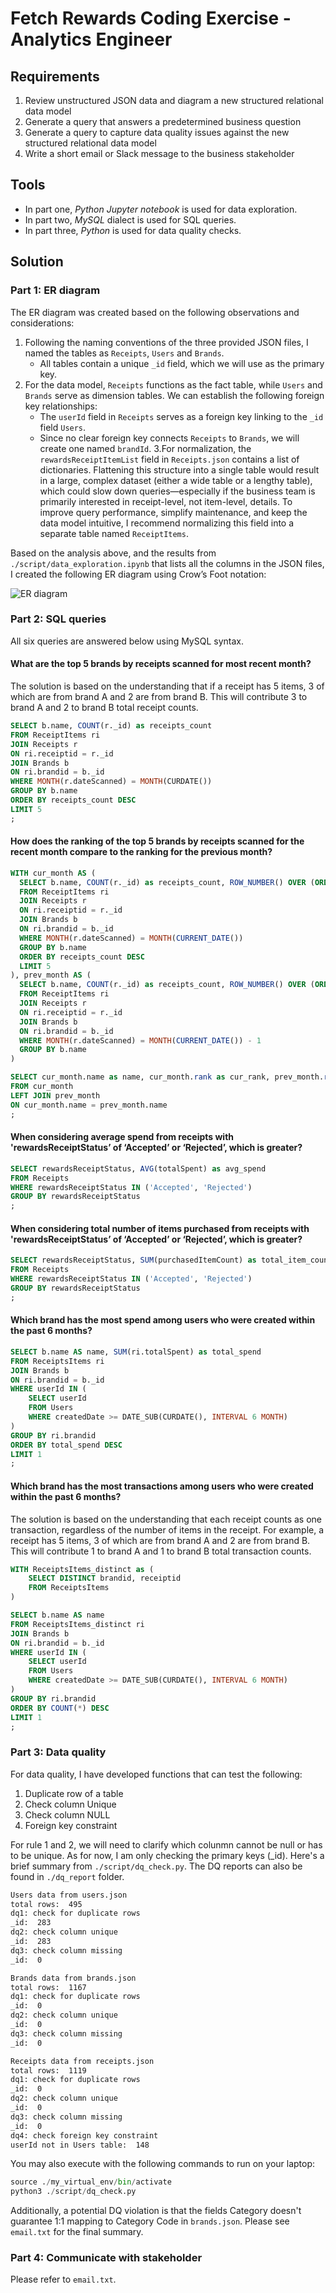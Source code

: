 # Fetch Rewards Coding Exercise - Analytics Engineer

## Requirements
1. Review unstructured JSON data and diagram a new structured relational data model
2. Generate a query that answers a predetermined business question
3. Generate a query to capture data quality issues against the new structured relational data model
4. Write a short email or Slack message to the business stakeholder

## Tools
* In part one, *Python Jupyter notebook* is used for data exploration.
* In part two, *MySQL* dialect is used for SQL queries.
* In part three, *Python* is used for data quality checks.

## Solution
### Part 1: ER diagram
The ER diagram was created based on the following observations and considerations:
1. Following the naming conventions of the three provided JSON files, I named the tables as `Receipts`, `Users` and `Brands`.
    * All tables contain a unique  `_id` field, which we will use as the primary key.
2. For the data model, `Receipts` functions as the fact table, while `Users` and `Brands` serve as dimension tables. We can establish the following foreign key relationships:
    * The `userId` field in `Receipts` serves as a foreign key linking to the `_id` field `Users`.
    * Since no clear foreign key connects `Receipts` to `Brands`, we will create one named `brandId`.
3.For normalization, the `rewardsReceiptItemList` field in `Receipts.json` contains a list of dictionaries. Flattening this structure into a single table would result in a large, complex dataset (either a wide table or a lengthy table), which could slow down queries—especially if the business team is primarily interested in receipt-level, not item-level, details. To improve query performance, simplify maintenance, and keep the data model intuitive, I recommend normalizing this field into a separate table named `ReceiptItems`.

Based on the analysis above, and the results from `./script/data_exploration.ipynb` that lists all the columns in the JSON files, I created the following ER diagram using Crow’s Foot notation:

![ER diagram](src/fetch.drawio-4.png)

### Part 2: SQL queries
All six queries are answered below using MySQL syntax.
#### What are the top 5 brands by receipts scanned for most recent month?

The solution is based on the understanding that if a receipt has 5 items, 3 of which are from brand A and 2 are from brand B. This will contribute 3 to brand A and 2 to brand B total receipt counts.

```sql
SELECT b.name, COUNT(r._id) as receipts_count
FROM ReceiptItems ri
JOIN Receipts r
ON ri.receiptid = r._id
JOIN Brands b
ON ri.brandid = b._id
WHERE MONTH(r.dateScanned) = MONTH(CURDATE())
GROUP BY b.name
ORDER BY receipts_count DESC
LIMIT 5
;
```
#### How does the ranking of the top 5 brands by receipts scanned for the recent month compare to the ranking for the previous month?
```sql
WITH cur_month AS (
  SELECT b.name, COUNT(r._id) as receipts_count, ROW_NUMBER() OVER (ORDER BY COUNT(r._id) DESC) as rank
  FROM ReceiptItems ri
  JOIN Receipts r
  ON ri.receiptid = r._id
  JOIN Brands b
  ON ri.brandid = b._id
  WHERE MONTH(r.dateScanned) = MONTH(CURRENT_DATE())
  GROUP BY b.name
  ORDER BY receipts_count DESC
  LIMIT 5
), prev_month AS (
  SELECT b.name, COUNT(r._id) as receipts_count, ROW_NUMBER() OVER (ORDER BY COUNT(r._id) DESC) as rank
  FROM ReceiptItems ri
  JOIN Receipts r
  ON ri.receiptid = r._id
  JOIN Brands b
  ON ri.brandid = b._id
  WHERE MONTH(r.dateScanned) = MONTH(CURRENT_DATE()) - 1
  GROUP BY b.name
)

SELECT cur_month.name as name, cur_month.rank as cur_rank, prev_month.rank as prev_rank, (cur_month.rank - COALESCE(prev_month.rank, 0)) as rank_change
FROM cur_month
LEFT JOIN prev_month
ON cur_month.name = prev_month.name
;
```
#### When considering average spend from receipts with 'rewardsReceiptStatus’ of ‘Accepted’ or ‘Rejected’, which is greater?
```sql
SELECT rewardsReceiptStatus, AVG(totalSpent) as avg_spend
FROM Receipts
WHERE rewardsReceiptStatus IN ('Accepted', 'Rejected')
GROUP BY rewardsReceiptStatus
;
```
#### When considering total number of items purchased from receipts with 'rewardsReceiptStatus’ of ‘Accepted’ or ‘Rejected’, which is greater?
```sql
SELECT rewardsReceiptStatus, SUM(purchasedItemCount) as total_item_count
FROM Receipts
WHERE rewardsReceiptStatus IN ('Accepted', 'Rejected')
GROUP BY rewardsReceiptStatus
;
```
#### Which brand has the most spend among users who were created within the past 6 months?
```sql
SELECT b.name AS name, SUM(ri.totalSpent) as total_spend
FROM ReceiptsItems ri
JOIN Brands b
ON ri.brandid = b._id
WHERE userId IN (
    SELECT userId
    FROM Users
    WHERE createdDate >= DATE_SUB(CURDATE(), INTERVAL 6 MONTH)
)
GROUP BY ri.brandid
ORDER BY total_spend DESC
LIMIT 1
;
```
#### Which brand has the most transactions among users who were created within the past 6 months?
The solution is based on the understanding that each receipt counts as one transaction, regardless of the number of items in the receipt. 
For example, a receipt has 5 items, 3 of which are from brand A and 2 are from brand B. This will contribute 1 to brand A and 1 to brand B total transaction counts.

```sql
WITH ReceiptsItems_distinct as (
    SELECT DISTINCT brandid, receiptid
    FROM ReceiptsItems
)

SELECT b.name AS name
FROM ReceiptsItems_distinct ri
JOIN Brands b
ON ri.brandid = b._id
WHERE userId IN (
    SELECT userId
    FROM Users
    WHERE createdDate >= DATE_SUB(CURDATE(), INTERVAL 6 MONTH)
)
GROUP BY ri.brandid
ORDER BY COUNT(*) DESC
LIMIT 1
;
```

### Part 3: Data quality
For data quality, I have developed functions that can test the following:
1. Duplicate row of a table
2. Check column Unique
3. Check column NULL
4. Foreign key constraint

For rule 1 and 2, we will need to clarify which colunmn cannot be null or has to be unique. As for now, I am only checking the primary keys (_id). Here's a brief summary from `./script/dq_check.py`. The DQ reports can also be found in `./dq_report` folder.
```markdown
Users data from users.json
total rows:  495
dq1: check for duplicate rows
_id:  283
dq2: check column unique
_id:  283
dq3: check column missing
_id:  0

Brands data from brands.json
total rows:  1167
dq1: check for duplicate rows
_id:  0
dq2: check column unique
_id:  0
dq3: check column missing
_id:  0

Receipts data from receipts.json
total rows:  1119
dq1: check for duplicate rows
_id:  0
dq2: check column unique
_id:  0
dq3: check column missing
_id:  0
dq4: check foreign key constraint
userId not in Users table:  148
```

You may also execute with the following commands to run on your laptop:
```python
source ./my_virtual_env/bin/activate
python3 ./script/dq_check.py
```

Additionally, a potential DQ violation is that the fields Category doesn't guarantee 1:1 mapping to Category Code in `brands.json`. Please see `email.txt` for the final summary.

### Part 4: Communicate with stakeholder
Please refer to `email.txt`.